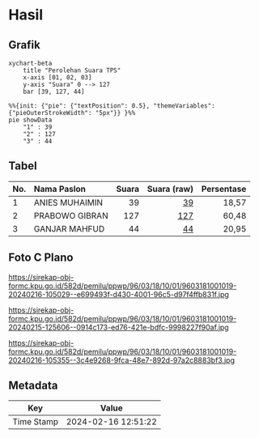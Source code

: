 # Hasil

## Grafik

```mermaid
xychart-beta
    title "Perolehan Suara TPS"
    x-axis [01, 02, 03]
    y-axis "Suara" 0 --> 127
    bar [39, 127, 44]
```

```mermaid
%%{init: {"pie": {"textPosition": 0.5}, "themeVariables": {"pieOuterStrokeWidth": "5px"}} }%%
pie showData
    "1" : 39
    "2" : 127
    "3" : 44
```

## Tabel

| No. | Nama Paslon    | Suara | Suara (raw) | Persentase |
|:--- |:-------------- | -----:| -----------:| ----------:|
| 1   | ANIES MUHAIMIN | 39    | [39][p-1]   | 18,57      |
| 2   | PRABOWO GIBRAN | 127   | [127][p-2]  | 60,48      |
| 3   | GANJAR MAHFUD  | 44    | [44][p-3]   | 20,95      |


[p-1]: https://github.com/gigit-pemilu/pemilu-2024-96-papua-barat-daya/blob/main/pilpres/hitung-suara/sub/96-papua-barat-daya/sub/03-raja-ampat/sub/18-kota-waisai/sub/1001-waisai/sub/019-tps/sub/paslon-1.txt
[p-2]: https://github.com/gigit-pemilu/pemilu-2024-96-papua-barat-daya/blob/main/pilpres/hitung-suara/sub/96-papua-barat-daya/sub/03-raja-ampat/sub/18-kota-waisai/sub/1001-waisai/sub/019-tps/sub/paslon-2.txt
[p-3]: https://github.com/gigit-pemilu/pemilu-2024-96-papua-barat-daya/blob/main/pilpres/hitung-suara/sub/96-papua-barat-daya/sub/03-raja-ampat/sub/18-kota-waisai/sub/1001-waisai/sub/019-tps/sub/paslon-3.txt

## Foto C Plano

https://sirekap-obj-formc.kpu.go.id/582d/pemilu/ppwp/96/03/18/10/01/9603181001019-20240216-105029--e699493f-d430-4001-96c5-d97f4ffb831f.jpg

https://sirekap-obj-formc.kpu.go.id/582d/pemilu/ppwp/96/03/18/10/01/9603181001019-20240215-125606--0914c173-ed76-421e-bdfc-9998227f90af.jpg

https://sirekap-obj-formc.kpu.go.id/582d/pemilu/ppwp/96/03/18/10/01/9603181001019-20240216-105355--3c4e9268-9fca-48e7-892d-97a2c8883bf3.jpg


## Metadata

| Key        | Value               |
| ---------- | ------------------- |
| Time Stamp | 2024-02-16 12:51:22 |



